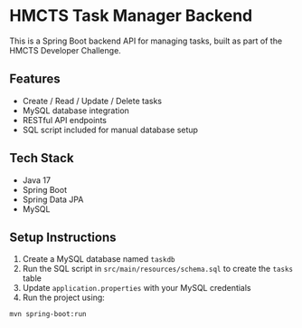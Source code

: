 # HMCTS Task Manager Backend

This is a Spring Boot backend API for managing tasks, built as part of the HMCTS Developer Challenge.

## Features

- Create / Read / Update / Delete tasks
- MySQL database integration
- RESTful API endpoints
- SQL script included for manual database setup

## Tech Stack

- Java 17
- Spring Boot
- Spring Data JPA
- MySQL

## Setup Instructions

1. Create a MySQL database named `taskdb`
2. Run the SQL script in `src/main/resources/schema.sql` to create the `tasks` table
3. Update `application.properties` with your MySQL credentials
4. Run the project using:

```bash
mvn spring-boot:run